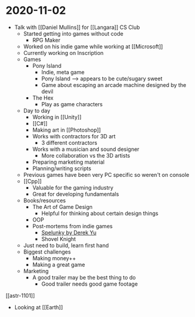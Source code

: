 # 2020-11-02

- Talk with [[Daniel Mullins]] for [[Langara]] CS Club
  - Started getting into games without code
    - RPG Maker
  - Worked on his indie game while working at [[Microsoft]]
  - Currently working on Inscription
  - Games
    - Pony Island
      - Indie, meta game
      - Pony Island --> appears to be cute/sugary sweet
      - Game about escaping an arcade machine designed by the devil
    - The Hex
      - Play as game characters
  - Day to day
    - Working in [[Unity]]
    - [[C#]]
    - Making art in [[Photoshop]]
    - Works with contractors for 3D art
      - 3 different contractors
    - Works with a musician and sound designer
      - More collaboration vs the 3D artists
    - Preparing marketing material
    - Planning/writing scripts
  - Previous games have been very PC specific so weren't on console
  - [[Cpp]]
    - Valuable for the gaming industry
    - Great for developing fundamentals
  - Books/resources
    - The Art of Game Design
      - Helpful for thinking about certain design things
    - OOP
    - Post-mortems from indie games
      - [Spelunky by Derek Yu](https://bossfightbooks.com/products/spelunky-by-derek-yu)
      - Shovel Knight
  - Just need to build, learn first hand
  - Biggest challenges
    - Making money++
    - Making a great game
  - Marketing
    - A good trailer may be the best thing to do
      - Good trailer needs good game footage

[[astr-1101]]

- Looking at [[Earth]]

